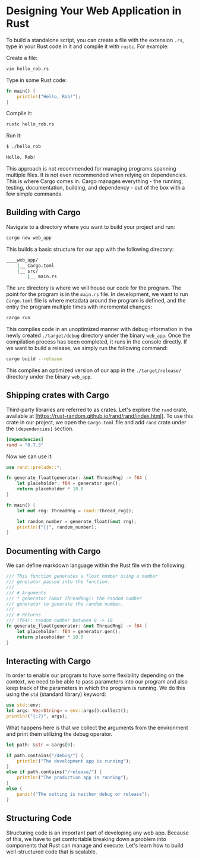 # Designing Your Web Application in Rust

To build a standalone script, you can create a file with the extension `.rs`, type in your
Rust code in it and compile it with `rustc`. For example:

Create a file:

```bash
vim hello_rob.rs
```

Type in some Rust code:

```rust
fn main() {
	println!("Hello, Rob!");
}
```

Compile it:

```bash
rustc hello_rob.rs
```

Run it:

```bash
$ ./hello_rob

Hello, Rob!
```

This approach is not recommended for managing programs spanning multiple files. It is not even
recommended when relying on dependencies. This is where Cargo comes in. Cargo manages everything -
the running, testing, documentation, building, and dependency - out of the box with a few simple
commands.

## Building with Cargo

Navigate to a directory where you want to build your project and run:

```bash
cargo new web_app
```

This builds a basic structure for our app with the following directory:

```bash
____web_app/
    |__ Cargo.toml
    |__ src/
		|__ main.rs
```

The `src` directory is where we will house our code for the program. The point
for the program is in the `main.rs` file. In development, we want to run
`Cargo.toml` file is where metadata around the program is defined, and the entry
the program multiple times with incremental changes:

```bash
cargo run
```

This compiles code in an unoptimized manner with debug information in the newly
created `./target/debug` directory under the binary `web_app`. Once the
compilation process has been completed, it runs in the console directly. If we
want to build a release, we simply run the following command:

```bash
cargo build --release
```

This compiles an optimized version of our app in the `./target/release/`
directory under the binary `web_app`.

## Shipping crates with Cargo

Third-party libraries are referred to as crates. Let's explore the `rand` crate,
available at [https://rust-random.github.io/rand/rand/index.html]. To use this
crate in our project, we open the `Cargo.toml` file and add `rand` crate under
the `[dependencies]` section.

```toml
[dependencies]
rand = "0.7.3"
```

Now we can use it:

```rust
use rand::prelude::*;

fn generate_float(generator: &mut ThreadRng) -> f64 {
	let placeholder: f64 = generator.gen();
	return placeholder * 10.0
}

fn main() {
	let mut rng: ThreadRng = rand::thread_rng();

	let random_number = generate_float(&mut rng);
	println!("{}", random_number);
}
```

## Documenting with Cargo

We can define markdown language within the Rust file with the following:

```rust
/// This function generates a float number using a number
/// generator passed into the function.
///
/// # Arguments
/// * generator (&mut ThreadRng): the random number
/// generator to generate the random number.
///
/// # Returns
/// (f64): random number between 0 -> 10
fn generate_float(generator: &mut ThreadRng) -> f64 {
	let placeholder: f64 = generator.gen();
	return placeholder * 10.0
}
```

## Interacting with Cargo

In order to enable our program to have some flexibility depending on the
context, we need to be able to pass parameters into our program and also keep
track of the parameters in which the program is running. We do this using the
`std` (standard library) keyword:

```rust
use std::env;
let args: Vec<String> = env::args().collect();
println!("{:?}", args);
```

What happens here is that we collect the arguments from the environment and
print them utilizing the debug operator.

```rust
let path: &str = &args[0];

if path.contains("/debug/") {
	println!("The development app is running");
}
else if path.contains("/release/") {
	println!("The production app is running");
}
else {
	panic!("The setting is neither debug or release");
}
```

## Structuring Code

Structuring code is an important part of developing any web app. Because of
this, we have to get comfortable breaking down a problem into components that
Rust can manage and execute. Let's learn how to build well-structured code that
is scalable.
